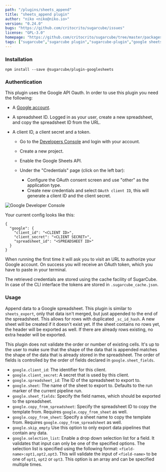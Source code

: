 ```yaml
---
path: "/plugins/sheets_append"
title: "sheets_append plugin"
author: "niko <niko@niko.io>"
version: "0.24.0"
bugs: "https://github.com/critocrito/sugarcube/issues"
license: "GPL-3.0"
homepage: "https://github.com/critocrito/sugarcube/tree/master/packages/plugin-googlesheets#readme"
tags: ["sugarcube","sugarcube plugin","sugarcube-plugin","google sheets"]
---
```


### Installation
    npm install --save @sugarcube/plugin-googlesheets

### Authentication

This plugin uses the Google API Oauth. In order to use this plugin you need
the following:

-   A [Google account](https://gmail.com).
-   A spreadsheet ID. Logged in as your user, create a new spreadsheet, and copy
    the spreadsheet ID from the URL.
-   A client ID, a client secret and a token.

    -   Go to the [Developers Console](https://console.developers.google.com) and
        login with your account.
    -   Create a new project.
    -   Enable the Google Sheets API.
    -   Under the "Credentials" page (click on the left bar):

        -   Configure the OAuth consent screen and use "other" as the application
            type.
        -   Create new credentials and select `OAuth client ID`, this will generate
            a client ID and the client secret.

![Google Developer Console](developer-console.jpg?raw=true "Google Developer Console")

Your current config looks like this:

    {
      "google": {
        "client_id": "<CLIENT ID>",
        "client_secret": "<CLIENT SECRET>",
        "spreadsheet_id": "<SPREADSHEET ID>"
      }
    }

When running the first time it will ask you to visit an URL to authorize your
Google account. On success you will receive an OAuth token, which you have to
paste in your terminal.

The retrieved credentials are stored using the cache facility of SugarCube. In
case of the CLI interface the tokens are stored in `.sugarcube_cache.json`.


### Usage
Append data to a Google spreadsheet. This plugin is similar to
`sheets_export`, only that data isn't merged, but just appended to the end of
the spreadsheet. This allows for rows with duplicated `_sc_id_hash`. A new
sheet will be created if it doesn't exist yet. If the sheet contains no rows
yet, the header will be exported as well. If there are already rows existing,
no extra header will be exported.

This plugin does not validate the order or number of existing cells. It's up
to the user to make sure that the shape of the data that is appended matches
the shape of the data that is already stored in the spreadsheet. The order of
fields is controlled by the order of fields declared in `google.sheet_fields`.

-   `google.client_id`: The identifier for this client.
-   `google.client_secret`: A secret that is used by this client.
-   `google.spreadsheet_id`: The ID of the spreadsheet to export to.
-   `google.sheet`: The name of the sheet to export to. Defaults to the run
    marker of the current pipeline run.
-   `google.sheet_fields`: Specify the field names, which should be exported to
    the spreadsheet.
-   `google.copy_from_spreadsheet`: Specify the spreadsheet ID to copy the
    template from. Requires `google.copy_from_sheet` as well.
-   `google.copy_from_sheet`: Specify a sheet name to copy the template
    from. Requires `google.copy_from_spreadsheet` as well.
-   `google.skip_empty` Use this option to only export data pipelines that contain
    any data.
-   `google.selection_list`: Enable a drop down selection list for a field. It
    validates that input can only be one of the specified options. The selection
    list is specified using the following format:
    `<field-name>:opt1,opt2,opt3`. This will validate the input of
    `<field-name>` to be one of `opt1`, `opt2` or `opt3`. This option is an
    array and can be specified multiple times.
